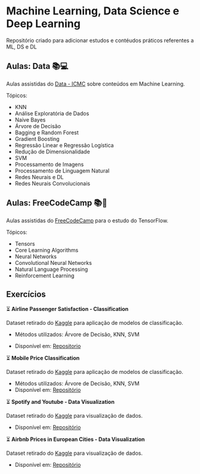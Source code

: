 # Machine Learning, Data Science e Deep Learning

Repositório criado para adicionar estudos e contéudos práticos referentes a ML, DS e DL

## Aulas: Data :books::computer:

Aulas assistidas do [Data - ICMC](https://www.youtube.com/@DataICMC) sobre conteúdos em Machine Learning.

Tópicos:

* KNN
* Análise Exploratória de Dados
* Naive Bayes
* Árvore de Decisão
* Bagging e Random Forest
* Gradient Boosting
* Regressão Linear e Regressão Logística
* Redução de Dimensionalidade
* SVM
* Processamento de Imagens
* Processamento de Linguagem Natural
* Redes Neurais e DL
* Redes Neurais Convolucionais

## Aulas: FreeCodeCamp :books::robot:

Aulas assistidas do [FreeCodeCamp](https://www.freecodecamp.org/learn/machine-learning-with-python/) para o estudo do TensorFlow.

Tópicos:

* Tensors
* Core Learning Algorithms
* Neural Networks
* Convolutional Neural Networks
* Natural Language Processing
* Reinforcement Learning

## Exercícios

⏳ **Airline Passenger Satisfaction - Classification** 

Dataset retirado do [Kaggle](https://www.kaggle.com/datasets/teejmahal20/airline-passenger-satisfaction) para aplicação de modelos de classificação.
* Métodos utilizados:
Árvore de Decisão, KNN, SVM

* Disponível em: [Repositorio](https://github.com/LuizGustavoVTacin/Data/tree/main/Exercicios%20-%20Treino/Classification/AirlinePassengerSatisfaction)

⏳ **Mobile Price Classification**

Dataset retirado do [Kaggle](https://www.kaggle.com/datasets/iabhishekofficial/mobile-price-classification) para aplicação de modelos de classificação.
* Métodos utilizados:
Árvore de Decisão, KNN, SVM
* Disponível em: [Repositório](https://github.com/LuizGustavoVTacin/Data/tree/main/Exercicios%20-%20Treino/Classification/MobilePriceClassification)

⏳ **Spotify and Youtube - Data Visualization**

Dataset retirado do [Kaggle](https://www.kaggle.com/datasets/salvatorerastelli/spotify-and-youtube) para visualização de dados.
* Disponível em: [Repositório](https://github.com/LuizGustavoVTacin/Data/tree/main/Exercicios%20-%20Treino/Data%20Visualization/SpotifyYoutube)

⏳ **Airbnb Prices in European Cities - Data Visualization**

Dataset retirado do [Kaggle](https://www.kaggle.com/datasets/thedevastator/airbnb-prices-in-european-cities) para visualização de dados.
* Disponível em: [Repositório](https://github.com/LuizGustavoVTacin/Data/tree/main/Exercicios%20-%20Treino/Data%20Visualization/AirBnbPrices)

